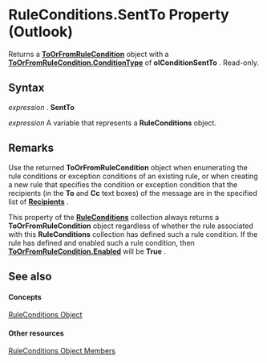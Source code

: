 
# RuleConditions.SentTo Property (Outlook)

Returns a  **[ToOrFromRuleCondition](ec5cae2a-cde8-5681-6a49-74e2f0226a4f.md)** object with a **[ToOrFromRuleCondition.ConditionType](a5c6e08c-643e-965d-cd3e-b434f20579a0.md)** of **olConditionSentTo** . Read-only.


## Syntax

 _expression_ . **SentTo**

 _expression_ A variable that represents a **RuleConditions** object.


## Remarks

Use the returned  **ToOrFromRuleCondition** object when enumerating the rule conditions or exception conditions of an existing rule, or when creating a new rule that specifies the condition or exception condition that the recipients (in the **To** and **Cc** text boxes) of the message are in the specified list of **[Recipients](774f56b7-4de8-9584-60cd-4fbf361f4c85.md)** .

This property of the  **[RuleConditions](e8e9a05a-b36b-add2-b294-8cdc5a97e119.md)** collection always returns a **ToOrFromRuleCondition** object regardless of whether the rule associated with this **RuleConditions** collection has defined such a rule condition. If the rule has defined and enabled such a rule condition, then **[ToOrFromRuleCondition.Enabled](31e43906-b47a-95e3-d51b-3fa6af553fad.md)** will be **True** .


## See also


#### Concepts


[RuleConditions Object](e8e9a05a-b36b-add2-b294-8cdc5a97e119.md)
#### Other resources


[RuleConditions Object Members](b2af6ebf-f9f8-8106-20a3-1725c3b78174.md)
